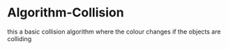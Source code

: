 # Algorithm-Collision
this a basic collision algorithm where the colour changes if the objects are colliding

